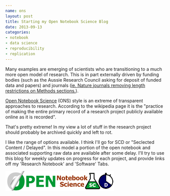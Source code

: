 ```yaml
---
name: ons
layout: post
title: Starting my Open Notebook Science Blog
date: 2013-09-13
categories: 
- notebook
- data science
- reproducibility
- replication
---
```


Many examples are emerging of scientists who are transitioning to a
much more open model of research.  This is in part externally driven
by funding bodies (such as the Aussie Research Council asking for deposit of funded data and papers) and journals
([ie. Nature journals removing length restrictions on Methods sections.](http://www.nature.com/ng/journal/v45/n5/full/ng.2621.html)).

[Open Notebook Science](http://en.wikipedia.org/wiki/Open_Notebook_Science)
(ONS) style is an extreme of transparent approaches to research.
According to the wikipedia page it is the "practice of making the
entire primary record of a research project publicly available online
as it is recorded".  

That's pretty extreme!  In my view a lot of stuff in the research project should probably be archived quickly and left to rot.

I like the range of options available.  I think I'll go for SCD or "Seclected Content / Delayed".  In this model a portion of the open notebook and associated supporting raw data are available after some delay. I'll try to use this blog for weekly updates on progress for each project, and provide links off my 'Research Notebook' and 'Software' Tabs.

![ONS-SCD.png](/images/ONS-SCD.png)
